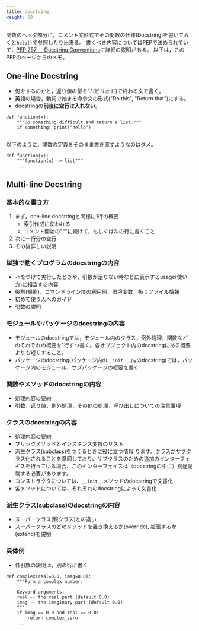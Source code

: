 ```yaml
---
title: docstring
weight: 50
---
```


関数のヘッダ部分に，コメント文形式でその関数の仕様(Docstring)を書いておくと`help()`で参照したり出来る。
書くべき内容についてはPEPで決められていて，[PEP 257 -- Docstring Conventions](https://www.python.org/dev/peps/pep-0257/)に詳細の説明がある。
以下は，このPEPのページからのメモ。

## One-line Docstring

- 何をするのかと，返り値の型を"."(ピリオド)で終わる文で書く。
- 英語の場合，動詞で始まる命令文の形式("Do this", "Return that")にする。
- docstringの**前後に空行は入れない**。


```
def function(x):
    """Do something difficult and return a list."""
    if something: print("hello")
    ...
```

以下のように，関数の定義をそのまま書き直すようなのはダメ。
```
def function(x):
    """function(x) -> list"""
    ...
```

## Multi-line Docstring

### 基本的な書き方

1. まず，one-line docstringと同様に1行の概要
    - 索引作成に使われる
    - コメント開始の"""に続けて，もしくは次の行に書くこと
2. 次に一行分の空行
3. その後詳しい説明

### 単独で動くプログラムのdocstringの内容

- `-h`をつけて実行したときや，引数が足りない時などに表示するusage(使い方)に相当する内容
- 役割(機能)，コマンドライン度の利用例，環境変数，扱うファイル情報
- 初めて使う人へのガイド
- 引数の説明

### モジュールやパッケージのdocstringの内容

- モジュールのdocstringでは，モジュール内のクラス，例外処理，関数などのそれぞれの概要を1行ずつ書く。各オブジェクト内のdocstringにある概要よりも短くすること。
- パッケージのdocstring(パッケージ内の`__init__.py`のdocstring)では，パッケージ内のモジュール，サブパッケージの概要を書く

### 関数やメソッドのdocstringの内容

- 処理内容の要約
- 引数，返り値，例外処理，その他の処理，呼び出しについての注意事項

### クラスのdocstringの内容

- 処理内容の要約
- ブリックメソッドとインスタンス変数のリスト
- 派生クラス(subclass)をつくるときに役に立つ情報
ります。クラスがサブクラス化されることを意図しており、サブクラスのための追加のインターフェイスを持っている場合、このインターフェイスは（docstringの中に）別途記載する必要があります。
- コンストラクタについては、`__init__`メソッドのdocstringで文書化
- 各メソッドについては、それぞれのdocstringによって文書化

### 派生クラス(subclass)のdocstringの内容

- スーパークラス(親クラス)との違い
- スーパークラスのどのメソッドを置き換えるか(override), 拡張するか(extend)を説明

### 具体例

- 各引数の説明は，別の行に書く

```
def complex(real=0.0, imag=0.0):
    """Form a complex number.

    Keyword arguments:
    real -- the real part (default 0.0)
    imag -- the imaginary part (default 0.0)
    """
    if imag == 0.0 and real == 0.0:
        return complex_zero
    ...
```